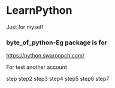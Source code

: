 # LearnPython
Just for myself

### byte_of_python-Eg package is for 

https://python.swaroopch.com/

For test another account 

step step2
step3
step4
step5
step6
step7
